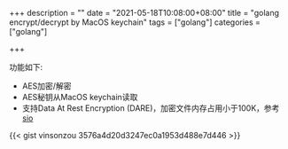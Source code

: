 +++
description = ""
date = "2021-05-18T10:08:00+08:00"
title = "golang encrypt/decrypt by MacOS keychain"
tags = ["golang"]
categories = ["golang"]

+++

功能如下:

- AES加密/解密
- AES秘钥从MacOS keychain读取
- 支持Data At Rest Encryption (DARE)，加密文件内存占用小于100K，参考 [sio](https://github.com/minio/sio)

{{< gist vinsonzou 3576a4d20d3247ec0a1953d488e7d446 >}}
